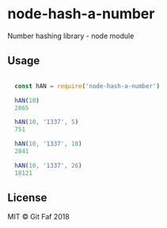 # node-hash-a-number

Number hashing library - node module

## Usage

```javascript

  const hAN = require('node-hash-a-number')

  hAN(10)
  2865

  hAN(10, '1337', 5)
  751

  hAN(10, '1337', 10)
  2841

  hAN(10, '1337', 26)
  18121

```

## License

MIT &copy; Git Faf 2018
